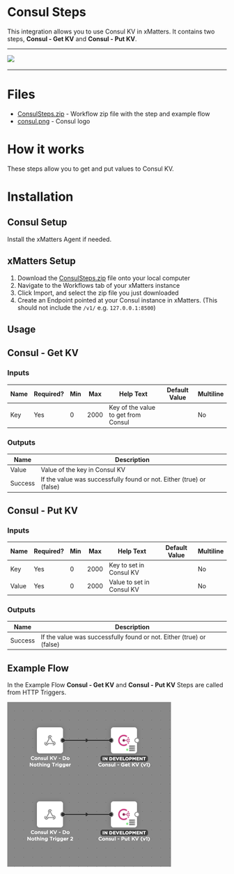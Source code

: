 # Consul Steps

This integration allows you to use Consul KV in xMatters. It contains two steps, **Consul - Get KV** and **Consul - Put KV**.


---------

<kbd>
  <img src="https://github.com/xmatters/xMatters-Labs/raw/master/media/disclaimer.png">
</kbd>

---------

# Files

* [ConsulSteps.zip](ConsulSteps.zip) - Workflow zip file with the step and example flow
* [consul.png](/consul.png) - Consul logo

# How it works
These steps allow you to get and put values to Consul KV.

# Installation

## Consul Setup
Install the xMatters Agent if needed.

## xMatters Setup
1. Download the [ConsulSteps.zip](ConsulSteps.zip) file onto your local computer
2. Navigate to the Workflows tab of your xMatters instance
3. Click Import, and select the zip file you just downloaded
4. Create an Endpoint pointed at your Consul instance in xMatters. (This should not include the `/v1/` e.g. `127.0.0.1:8500`)


## Usage

## Consul - Get KV

### Inputs

| Name  | Required? | Min | Max | Help Text | Default Value | Multiline |
| ----- | ----------| --- | --- | --------- | ------------- | --------- |
| Key | Yes | 0 | 2000 | Key of the value to get from Consul | | No |


### Outputs

| Name | Description |
| ---- | ----------  |
| Value | Value of the key in Consul KV |
| Success | If the value was successfully found or not. Either (true) or (false) |

## Consul - Put KV

### Inputs

| Name  | Required? | Min | Max | Help Text | Default Value | Multiline |
| ----- | ----------| --- | --- | --------- | ------------- | --------- |
| Key | Yes | 0 | 2000 | Key to set in Consul KV | | No |
| Value | Yes | 0 | 2000 | Value to set in Consul KV | | No |


### Outputs

| Name | Description |
| ---- | ----------  |
| Success | If the value was successfully found or not. Either (true) or (false) |


## Example Flow

In the Example Flow **Consul - Get KV** and **Consul - Put KV** Steps are called from HTTP Triggers.

<img src="media/ExampleFlow.png" />
